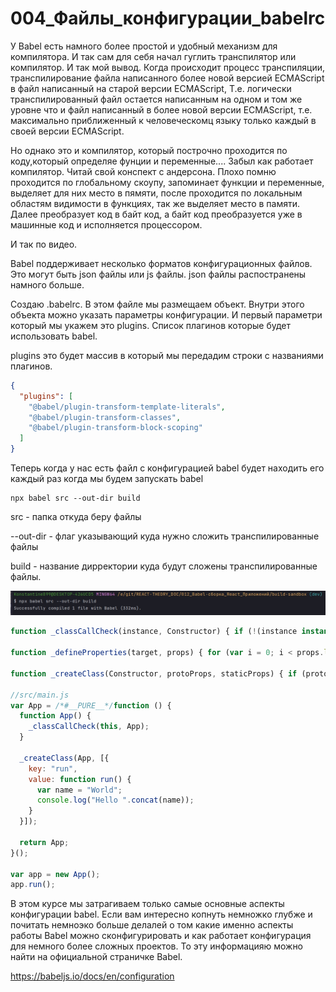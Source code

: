 # 004_Файлы_конфигурации_babelrc

У Babel есть намного более простой и удобный механизм для компилятора. И так сам для себя начал гуглить транспилятор или компилятор. И так мой вывод. Когда происходит процесс транспиляции, транспилирование файла написанного более  новой версией ECMAScript в файл написанный на старой версии ECMAScript, Т.е. логически транспилированный файл остается написанным на одном и том же уровне что и файл написанный в более новой версии ECMAScript, т.е. максимально приближенный к человеческомц языку только каждый в своей версии ECMAScript.

Но однако это и компилятор, который построчно проходится по коду,который определяе фунции и переменные.... Забыл как работает компилятор. Читай свой конспект с андерсона. Плохо помню проходится по глобальному скоупу, запоминает функции и переменные, выделяет для них место в пямяти, после проходится по локальным областям видимости в функциях, так же выделяет место в памяти. Далее преобразует код в байт код, а байт код преобразуется уже в машинные код и исполняется процессором.

И так по видео.

Babel поддерживает несколько форматов конфигурационных файлов. Это могут быть json файлы или js файлы. json файлы распостранены намного больше.

Создаю .babelrc. В этом файле  мы размещаем объект. Внутри этого объекта можно указать параметры конфигурации. И первый параметри который мы укажем это plugins. Список плагинов которые будет использовать babel.

plugins это будет массив в который мы передадим строки с названиями плагинов.

```json
{
  "plugins": [
    "@babel/plugin-transform-template-literals",
    "@babel/plugin-transform-classes",
    "@babel/plugin-transform-block-scoping"
  ]
}
```

Теперь когда у нас есть файл с конфигурацией babel будет находить его каждый раз когда мы будем запускать babel

```shell
npx babel src --out-dir build
```

src - папка откуда беру файлы

--out-dir - флаг указывающий куда нужно сложить транспилированные файлы

build - название дирректории куда будут сложены транспилированные файлы.

![](img/001.jpg)

```js
function _classCallCheck(instance, Constructor) { if (!(instance instanceof Constructor)) { throw new TypeError("Cannot call a class as a function"); } }

function _defineProperties(target, props) { for (var i = 0; i < props.length; i++) { var descriptor = props[i]; descriptor.enumerable = descriptor.enumerable || false; descriptor.configurable = true; if ("value" in descriptor) descriptor.writable = true; Object.defineProperty(target, descriptor.key, descriptor); } }

function _createClass(Constructor, protoProps, staticProps) { if (protoProps) _defineProperties(Constructor.prototype, protoProps); if (staticProps) _defineProperties(Constructor, staticProps); Object.defineProperty(Constructor, "prototype", { writable: false }); return Constructor; }

//src/main.js
var App = /*#__PURE__*/function () {
  function App() {
    _classCallCheck(this, App);
  }

  _createClass(App, [{
    key: "run",
    value: function run() {
      var name = "World";
      console.log("Hello ".concat(name));
    }
  }]);

  return App;
}();

var app = new App();
app.run();
```

В этом курсе мы затрагиваем только самые основные аспекты конфигурации babel. Если вам интересно копнуть немножко глубже и почитать немноэко больше делалей о том какие именно аспекты работы Babel можно сконфигурировать и как работает конфигурация для немного более сложных проектов. То эту информацияю можно найти на официальной страничке Babel. 

<https://babeljs.io/docs/en/configuration>

